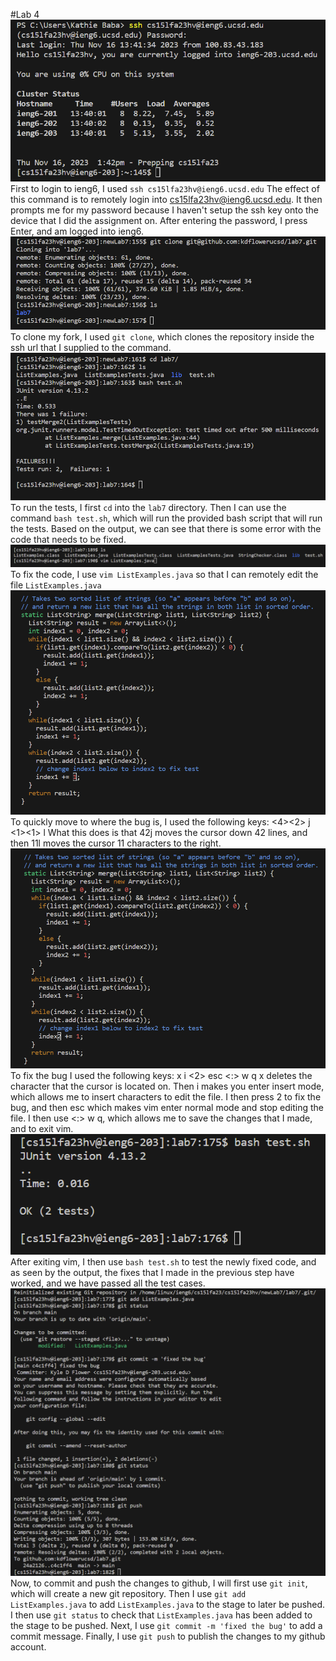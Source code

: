 #Lab 4
![Logging into ieng6](lab4p1.png)
First to login to ieng6, I used `ssh cs15lfa23hv@ieng6.ucsd.edu` The effect of this command is to remotely login into cs15lfa23hv@ieng6.ucsd.edu. It then prompts me for my password because I haven't setup the ssh key onto the device that I did the assignment on. After entering the password, I press Enter, and am logged into ieng6. 
![cloning fork using ssh URL](lab4p2.png)
To clone my fork, I used `git clone`, which clones the repository inside the ssh url that I supplied to the command. 
![Running the failing tests](lab4p3.png)
To run the tests, I first `cd` into the `lab7` directory. Then I can use the command `bash test.sh`, which will run the provided bash script that will run the tests. Based on the output, we can see that there is some error with the code that needs to be fixed.
![Entering vim](lab4p8.png)
To fix the code, I use `vim ListExamples.java` so that I can remotely edit the file `ListExamples.java`
![Moving inside vim](lab4p4.png)
To quickly move to where the bug is, I used the following keys:
<4><2> j <1><1> l
What this does is that 42j moves the cursor down 42 lines, and then 11l moves the cursor 11 characters to the right. 
![Fixing the bug](lab4p5.png)
To fix the bug I used the following keys:
x i <2> esc <:> w q
x deletes the character that the cursor is located on. Then i makes you enter insert mode, which allows me to insert characters to edit the file. I then press 2 to fix the bug, and then esc which makes vim enter normal mode and stop editing the file. I then use <:> w q, which allows me to save the changes that I made, and to exit vim. 
![Testing the fixed code](lab4p6.png)
After exiting vim, I then use `bash test.sh` to test the newly fixed code, and as seen by the output, the fixes that I made in the previous step have worked, and we have passed all the test cases. 
![Commiting and pushing](lab4p7.png)
Now, to commit and push the changes to github, I will first use `git init`, which will create a new git repository. Then I use `git add ListExamples.java` to add `ListExamples.java` to the stage to later be pushed. I then use `git status` to check that `ListExamples.java` has been added to the stage to be pushed. Next, I use `git commit -m 'fixed the bug'` to add a commit message. Finally, I use `git push` to publish the changes to my github account. 
